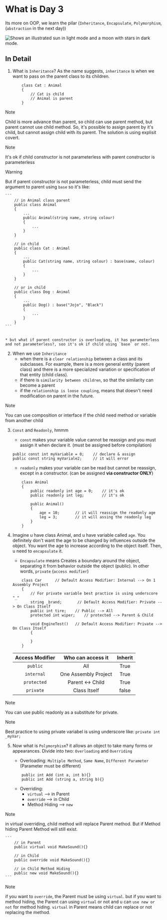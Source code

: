 # What is Day 3
Its more on OOP, we learn the pilar (`Inheritance`, `Encapsulate`, `Polymorphism`,(`abstraction` in the next day))

<picture>
  <source media="(prefers-color-scheme: dark)" srcset="https://user-images.githubusercontent.com/25423296/163456776-7f95b81a-f1ed-45f7-b7ab-8fa810d529fa.png">
  <source media="(prefers-color-scheme: light)" srcset="https://user-images.githubusercontent.com/25423296/163456779-a8556205-d0a5-45e2-ac17-42d089e3c3f8.png">
  <img alt="Shows an illustrated sun in light mode and a moon with stars in dark mode." src="https://user-images.githubusercontent.com/25423296/163456779-a8556205-d0a5-45e2-ac17-42d089e3c3f8.png">
</picture>

## In Detail
1. What is `Inheritance`? As the name suggests, `inheritance` is when we want to pass on the parent class to its children.

    ```
        class Cat : Animal
        {
            // Cat is child
            // Animal is parent
        }
    ```

> [!NOTE]
> Child is more advance than parent, so child can use parent method, but parent cannot use child method. So, it's possible to assign parent by it's child, but cannot assign child with its parent. The solution is using explisit covert.

> [!NOTE]
> It's ok if child constructor is not parameterless with parent constructor is parameterless

> [!WARNING]
> But if parent constructor is not parameterless, child must send the argument to parent using `base` so it's like:

    ```
        // in Animal class parent
        public class Animal
        {
            ...
            public Animal(string name, string colour)
            {
                ...
            }
        }

        // in child
        public class Cat : Animal
        {
            ...
            public Cat(string name, string colour) : base(name, colour)
            {
                ...
            }
        }

        // or in child
        public class Dog : Animal
        {
            ...
            public Dog() : base("Jojo", "Black")
            {
                ...
            }
        }
    ```


    * but what if parent constructor is overloading, it has parameterless and not parameterless?, soo it's ok if child using `base` or not.

2. When we use `Inheritance`
    * when there is a `clear relationship` between a class and its subclasses. For example, there is a more general entity (parent class) and there is a more specialized variation or specification of that entity (child class).
    * if there is `similarity between children`, so that the similarity can become a parent
    * if the `relationship is loose coupling`, means that doesn't need modification on parent in the future.

> [!NOTE]
> You can use composition or interface if the child need method or variable from another child

3. `Const` and `Readonly`, hmmm
    * `const` makes your variable value cannot be reassign and you must assign it when declare it. (must be assigned before compilation)

    ```
    public const int myVariable = 0;    // declare & assign
    public const string myVariale2;     // it will error
    ```

    * `readonly` makes your variable can be read but cannot be reassign, except in a constructor. (can be assigned **via constructor ONLY**)

    ```
        class Animal
        {
            public readonly int age = 0;    // it's ok 
            public readonly int leg;        // it's ok

            public Animal()
            {
                age = 10;       // it will reassign the readonly age
                leg = 3;        // it will assing the readonly leg
            }
        }
    ```

4. Imagine u have class Animal, and u have variable called `age`. You definitely don't want the age to be changed by influences outside the object. You want the age to increase according to the object itself. Then, u need to `encapsulate` it.
    * `Encapsulate` means Creates a boundary around the object, separating it from behavior outside the object (public). In other words, `private` (`access modifier`) 

    ```
        class Car      // Default Access Modifier: Internal --> On 1 Assembly Project
        {
            // For private variable best practice is using underscore "_"
            string _brand;       // Default Access Modifier: Private --> On Class Itself
            public int tire;    // Public --> All
            protected int wiper;    // protected --> Parent & Child

            void EngineTest()   // Default Access Modifier: Private --> On Class Itself
            {

            }
        }
    ```

    | Access Modifier | Who can access it | Inherit |
    | :---: | :---: | :---: |
    | `public` | All | True |
    | `internal` | One Assembly Project | True |
    | `protected` | Parent <-> Child | True |
    | `private` | Class Itself | false |

> [!NOTE]
> You can use public readonly as a substitute for private.

> [!NOTE]
> Best practice to using private variabel is using underscore like: `private int _myVar;`

5. Now what is `Polymorphism`? it allows an object to take many forms or appearances. Divide into two: `Overloading` and `Overriding`
    * Overloading: `Multiple Method`, `Same Name`, `Different Parameter` (Parameter must be different)
    
    ```
        public int Add (int a, int b){}
        public int Add (string a, string b){}
    ```

    * Overriding: 
        * `virtual` --> in Parent
        * `override` --> in Child
        * Method Hiding --> `new`

> [!NOTE]
> in virtual overriding, child method will replace Parent method. But if Method hiding Parent Method will still exist.

    ```
        // in Parent
        public virtual void MakeSound(){}

        // in Child
        public override void MakeSound(){}

        // in Child Method Hiding
        public new void MakeSound(){}
    ```

> [!NOTE]
> if you want to `override`, the Parent must be using `virtual`. but if you want to method hiding, the Parent can using `virtual` or not and u can `use new or not` for method hiding. `virtual` in Parent means child can replace or not replacing the method.
